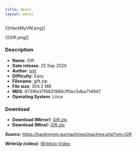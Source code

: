 ```yaml
---
title: About
layout: about
---
```


![[HackMyVM.png]]

![[Gift.png]]

### Description

- **Name**: Gift
- **Date release**: 25 Sep 2020
- **Author**: [sml](https://hackmyvm.eu/profile/?user=sml)
- **Difficulty**: Easy
- **Filename**: gift.zip                                       
- **File size**: 304.2 MB
- **MD5**: 8739fe37f9831989cff0ec5dba714947
- **Operating System**: Linux

### Download
- **Download (Mirror)**: [Gift.zip](https://mega.nz/file/O8UXCQZT#B9C71FJXLGmeEKC7XgrgadSTxRcTtl6WfmKha5DApuE)
- **Download (Mine):** [Gift.zip](https://terabox.com/s/18mkGSA9ccCPsBQtSgnR0Hw)

***Source:*** https://hackmyvm.eu/machines/machine.php?vm=Gift

***WriteUp (video):*** [WriteUp-Video](https://terabox.com/s/15JZq42pziZwai2Ad4stxdw)
